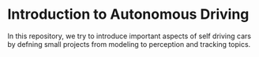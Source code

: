 # Introduction to Autonomous Driving

In this repository, we try to introduce important aspects of self driving cars by defning small projects from modeling to perception and tracking topics.
    